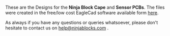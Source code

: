 These are the Designs for the __Ninja Block Cape__ and __Sensor PCBs__. 
The files were created in the free/low cost EagleCad software available form [here](http://www.cadsoftusa.com/downloads/). 

As always if you have any questions or queries whatsoever, please don't hesitate to contact us on help@ninjablocks.com .
